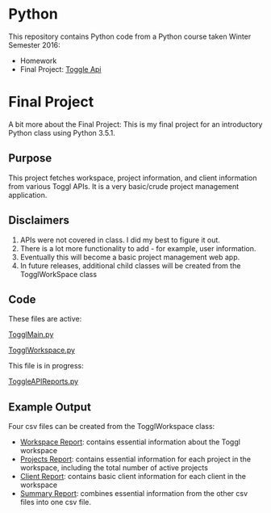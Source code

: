 # Python
This repository contains Python code from a Python course taken Winter Semester 2016:
- Homework
- Final Project: [Toggle Api](https://github.com/jdegrave/Python/tree/master/TogglAPI)


# Final Project
A bit more about the Final Project: 
This is my final project for an introductory Python class using Python 3.5.1. 

## Purpose
This project fetches workspace, project information, and client information from various Toggl APIs. It is a very basic/crude 
project management application. 

## Disclaimers 
1. APIs were not covered in class. I did my best to figure it out. 
2. There is a lot more functionality to add - for example, user information. 
3. Eventually this will become a basic project management web app.
4. In future releases, additional child classes will be created from the TogglWorkSpace class 

## Code
These files are active:


[TogglMain.py](https://github.com/jdegrave/Python/tree/master/TogglAPI)


[TogglWorkspace.py](https://github.com/jdegrave/Python/tree/master/TogglAPIy)

This file is in progress:


[ToggleAPIReports.py](https://github.com/jdegrave/Python/tree/master/TogglAPI)

## Example Output
Four csv files can be created from the TogglWorkspace class:
* [Workspace Report](https://github.com/jdegrave/Python/tree/master/TogglAPI): contains essential information about the Toggl workspace
* [Projects Report](https://github.com/jdegrave/Python/tree/master/TogglAPI): contains essential information for each project in the workspace, including the total number of active projects
* [Client Report](https://github.com/jdegrave/Python/tree/master/TogglAPI): contains basic client information for each client in the workspace
* [Summary Report](https://github.com/jdegrave/Python/tree/master/TogglAPI): combines essential information from the other csv files into one csv file.
